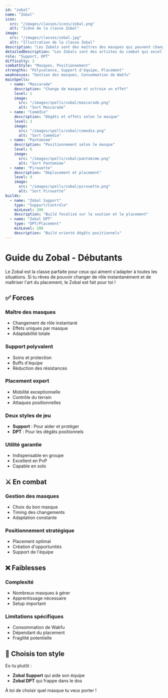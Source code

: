 ```yaml
---
id: "zobal"
name: "Zobal"
icon:
  src: "/images/classes/icons/zobal.png"
  alt: "Icône de la classe Zobal"
image:
  src: "/images/classes/zobal.jpg"
  alt: "Illustration de la classe Zobal"
description: "Les Zobals sont des maîtres des masques qui peuvent changer de rôle instantanément. Experts en positionnement, ils excellent tant en support qu'en combattant."
detailedDescription: "Les Zobals sont des artistes du combat qui excellent dans l'art de l'adaptation grâce à leurs masques magiques. Chaque masque leur confère des capacités uniques, leur permettant de passer instantanément du rôle de support à celui de combattant. Leur maîtrise du positionnement et leur mobilité exceptionnelle leur permettent de maximiser l'efficacité de chaque masque, que ce soit pour soigner leurs alliés, affaiblir leurs ennemis ou infliger des dégâts dévastateurs. Cette polyvalence remarquable est équilibrée par la nécessité d'une gestion habile des masques et une consommation importante de Wakfu."
role: "Support, DPT"
difficulty: 3
combatStyle: "Masques, Positionnement"
strengths: "Polyvalence, Support d'équipe, Placement"
weaknesses: "Gestion des masques, Consommation de Wakfu"
mainSpells:
  - name: "Mascarade"
    description: "Change de masque et octroie un effet"
    level: 1
    image:
      src: "/images/spells/zobal/mascarade.png"
      alt: "Sort Mascarade"
  - name: "Comédie"
    description: "Dégâts et effets selon le masque"
    level: 3
    image:
      src: "/images/spells/zobal/comedie.png"
      alt: "Sort Comédie"
  - name: "Pantomime"
    description: "Positionnement selon le masque"
    level: 6
    image:
      src: "/images/spells/zobal/pantomime.png"
      alt: "Sort Pantomime"
  - name: "Pirouette"
    description: "Déplacement et placement"
    level: 9
    image:
      src: "/images/spells/zobal/pirouette.png"
      alt: "Sort Pirouette"
builds:
  - name: "Zobal Support"
    type: "Support/Contrôle"
    minLevel: 200
    description: "Build focalisé sur le soutien et le placement"
  - name: "Zobal DPT"
    type: "DPT/Placement"
    minLevel: 200
    description: "Build orienté dégâts positionnels"
---
```


# Guide du Zobal - Débutants

Le Zobal est la classe parfaite pour ceux qui aiment s'adapter à toutes les situations. Si tu rêves de pouvoir changer de rôle instantanément et de maîtriser l'art du placement, le Zobal est fait pour toi !

## ✅ Forces

### Maître des masques
- Changement de rôle instantané
- Effets uniques par masque
- Adaptabilité totale

### Support polyvalent
- Soins et protection
- Buffs d'équipe
- Réduction des résistances

### Placement expert
- Mobilité exceptionnelle
- Contrôle du terrain
- Attaques positionnelles

### Deux styles de jeu
- **Support** : Pour aider et protéger
- **DPT** : Pour les dégâts positionnels

### Utilité garantie
- Indispensable en groupe
- Excellent en PvP
- Capable en solo

## ⚔️ En combat

### Gestion des masques
- Choix du bon masque
- Timing des changements
- Adaptation constante

### Positionnement stratégique
- Placement optimal
- Création d'opportunités
- Support de l'équipe

## ❌ Faiblesses

### Complexité
- Nombreux masques à gérer
- Apprentissage nécessaire
- Setup important

### Limitations spécifiques
- Consommation de Wakfu
- Dépendant du placement
- Fragilité potentielle

## 🤔 Choisis ton style

Es-tu plutôt :
- **Zobal Support** qui aide son équipe
- **Zobal DPT** qui frappe dans le dos

À toi de choisir quel masque tu veux porter ! 
